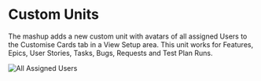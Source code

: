 # Custom Units

The mashup adds a new  custom unit with avatars of all assigned Users to the Customise Cards tab in a View Setup area. 
This unit works for Features, Epics, User Stories, Tasks, Bugs, Requests and Test Plan Runs.  

![All Assigned Users](https://github.com/TargetProcess/TP3MashupLibrary/raw/master/Custom%20Unit%20All%20Assigned%20People/AllAssignedPeople.png?raw=true)


